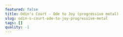 ```yaml
---
featured: false
title: Odin's Court - Ode to Joy (progressive metal)
slug: odin-s-court-ode-to-joy-progressive-metal
tags: []
quality: -1
---
```


